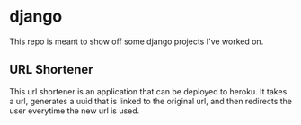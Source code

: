 # django  
This repo is meant to show off some django projects I've worked on.


## URL Shortener  
This url shortener is an application that can be deployed to heroku. It takes a url, generates a uuid that is linked to 
the original url, and then redirects the user everytime the new url is used.